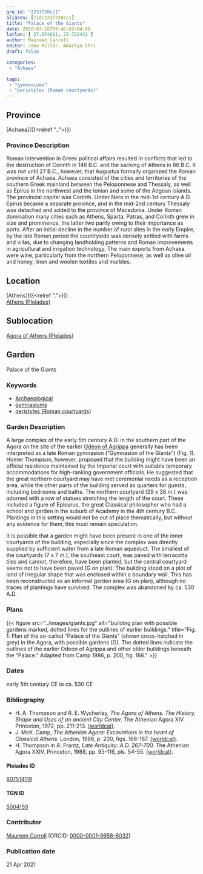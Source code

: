 ```yaml
---
gre_id: "2237720cc1"
aliases: [/id/2237720cc1]
title: "Palace of the Giants"
date: 2020-07-16T09:46:53-04:00
latlon: [ 37.974611, 23.722431 ]
author: Maureen Carroll
editor: Jane Millar, Amartya Shri
draft: false

categories:
 - "Achaea"

tags:
 - "gymnasiums"
 - "peristyles (Roman courtyards)"
---
```


## Province
[Achaea]({{<relref "..">}})

### Province Description
Roman intervention in Greek political affairs resulted in conflicts that led to the destruction of Corinth in 146 B.C. and the sacking of Athens in 86 B.C. It was not until 27 B.C., however, that Augustus formally organized the Roman province of Achaea. Achaea consisted of the cities and territories of the southern Greek mainland between the Peloponnese and Thessaly, as well as Epirus in the northwest and the Ionian and some of the Aegean islands.
The provincial capital was Corinth. Under Nero in the mid-1st century A.D. Epirus became a separate province, and in the mid-2nd century Thessaly was detached and added to the province of Macedonia. Under Roman domination many cities such as Athens, Sparta, Patras, and Corinth grew in size and prominence, the latter two partly owing to their importance as ports.  After an initial decline in the number of rural sites in the early Empire, by the late Roman period the countryside was densely settled with farms and villas, due to changing landholding patterns and Roman improvements in agricultural and irrigation technology. The main exports from Achaea were wine, particularly from the northern Peloponnese, as well as olive oil and honey, linen and woolen textiles and marbles.

## Location
[Athens]({{<relref ".">}}) \
[Athens (Pleiades)](https://pleiades.stoa.org/places/579885)

## Sublocation
[Agora of Athens (Pleiades)](https://pleiades.stoa.org/places/807514119)

## Garden
Palace of the Giants

### Keywords
- [Archaeological](#)
- [gymnasiums](http://vocab.getty.edu/page/aat/300007297)
- [peristyles (Roman courtyards)](http://vocab.getty.edu/page/aat/300080971)

### Garden Description
A large complex of the early 5th century A.D. in the southern part of the Agora on the site of the earlier [Odeon of Agrippa](http://agora.ascsa.net/id/agora/monument/odeion) generally has been interpreted as a late Roman gymnasion (“Gymnasion of the Giants”) (Fig. 1).  Homer Thompson, however, proposed that the building might have been an official residence maintained by the Imperial court with suitable temporary accommodations for high-ranking government officials.  He suggested that the great northern courtyard may have met ceremonial needs as a reception area, while the other parts of the building served as quarters for guests, including bedrooms and baths.  The northern courtyard (29 x 38 m.) was adorned with a row of statues stretching the length of the court.  These included a figure of Epicurus, the great Classical philosopher who had a school and garden in the suburb of Academy in the 4th century B.C.  Plantings in this setting would not be out of place thematically, but without any evidence for them, this must remain speculation.  

It is possible that a garden might have been present in one of the inner courtyards of the building, especially since the complex was directly supplied by sufficient water from a late Roman aqueduct.  The smallest of the courtyards (7 x 7 m.), the southeast court, was paved with terracotta tiles and cannot, therefore, have been planted, but the central courtyard seems not to have been paved (G on plan).  The building stood on a plot of land of irregular shape that was enclosed within a boundary wall.  This has been reconstructed as an informal garden area (G on plan), although no traces of plantings have survived.  The complex was abandoned by ca. 530 A.D.


<!--### Maps-->

<!--
{{< figure src="../images/image_name.ext" alt="alt_text" title="CAPTION" >}}
-->

### Plans
{{< figure src="../images/giants.jpg" alt="building plan with possible gardens marked, dotted lines for the outlines of earlier buildings." title="Fig. 1: Plan of the so-called “Palace of the Giants” (shown cross-hatched in grey) in the Agora, with possible gardens (G). The dotted lines indicate the outlines of the earlier Odeon of Agrippa and other older buildings beneath the “Palace.” Adapted from Camp 1986, p. 200, fig. 166." >}}

<!--### Images-->

<!--
{{< figure src="../images/image_name.ext" alt="alt_text" title="CAPTION" >}}
-->

### Dates
early 5th century CE to ca. 530 CE

### Bibliography
* H. A. Thompson and R. E. Wycherley, *The Agora of Athens. The History, Shape and Uses of an ancient City Center.* The Athenian Agora XIV. Princeton, 1972, pp. 211-213. [(worldcat)](http://www.worldcat.org/oclc/805087483).
* J. McK. Camp, *The Athenian Agora: Excavations in the heart of Classical Athens.* London, 1986, p. 200, figs. 166-167. [(worldcat)](http://www.worldcat.org/oclc/1153939923).
* H. Thompson in A. Frantz, *Late Antiquity: A.D. 267-700.* The Athenian Agora XXIV. Princeton, 1988, pp. 95-116, pls. 54-55. [(worldcat)](http://www.worldcat.org/oclc/63179976).

#### Pleiades ID
[807514119](https://pleiades.stoa.org/places/807514119)

#### TGN ID
[5004159](http://vocab.getty.edu/page/tgn/5004159)

### Contributor
[Maureen Carroll](link) (ORCID: [0000-0001-9958-8032](https://orcid.org/0000-0001-9958-8032))

### Publication date

21 Apr 2021

<!--### Related articles-->

<!-- Links to other related articles. Leave blank for now -->
